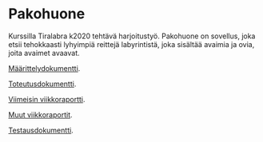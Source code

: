 # Pakohuone
Kurssilla Tiralabra k2020 tehtävä harjoitustyö.
Pakohuone on sovellus, joka etsii tehokkaasti lyhyimpiä reittejä labyrintistä, joka sisältää avaimia ja ovia, joita avaimet avaavat.

[Määrittelydokumentti](https://github.com/Hipsterisiili/Pakohuone/blob/master/Dokumentointikansio/Dokumentit/M%C3%A4%C3%A4rittelydokumentti.md).

[Toteutusdokumentti](https://github.com/Hipsterisiili/Pakohuone/blob/master/Dokumentointikansio/Dokumentit/Toteutusdokumentti.md).

[Viimeisin viikkoraportti](https://github.com/Hipsterisiili/Pakohuone/blob/master/Dokumentointikansio/Dokumentit/Viikkoraportti_vko7.md).

[Muut viikkoraportit](https://github.com/Hipsterisiili/Pakohuone/tree/master/Dokumentointikansio/Dokumentit).

[Testausdokumentti](https://github.com/Hipsterisiili/Pakohuone/blob/master/Dokumentointikansio/Dokumentit/Testausdokumentti.md).


